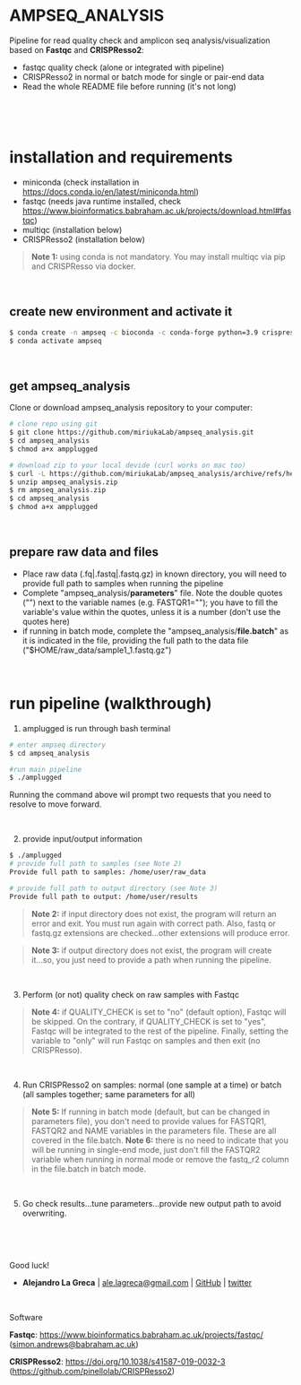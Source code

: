 # AMPSEQ_ANALYSIS
Pipeline for read quality check and amplicon seq analysis/visualization based on **Fastqc** and **CRISPResso2**:

* fastqc quality check (alone or integrated with pipeline)
* CRISPResso2 in normal or batch mode for single or pair-end data
* Read the whole README file before running (it's not long)

&nbsp;

&nbsp;


# installation and requirements
* miniconda (check installation in https://docs.conda.io/en/latest/miniconda.html)
* fastqc (needs java runtime installed, check https://www.bioinformatics.babraham.ac.uk/projects/download.html#fastqc)
* multiqc (installation below)
* CRISPResso2 (installation below)

> **Note 1:** using conda is not mandatory. You may install multiqc via pip and CRISPResso via docker.

&nbsp;

## create new environment and activate it
```bash
$ conda create -n ampseq -c bioconda -c conda-forge python=3.9 crispresso2 multiqc
$ conda activate ampseq
```

&nbsp;

## get ampseq_analysis 
Clone or download ampseq_analysis repository to your computer:

```bash
# clone repo using git
$ git clone https://github.com/miriukaLab/ampseq_analysis.git
$ cd ampseq_analysis
$ chmod a+x ampplugged
```

```bash
# download zip to your local devide (curl works on mac too)
$ curl -L https://github.com/miriukaLab/ampseq_analysis/archive/refs/heads/main.zip -o ampseq_analysis.zip
$ unzip ampseq_analysis.zip
$ rm ampseq_analysis.zip
$ cd ampseq_analysis
$ chmod a+x ampplugged
```

&nbsp;

## prepare raw data and files

* Place raw data (.fq|.fastq|.fastq.gz) in known directory, you will need to provide full path to samples when running the pipeline
* Complete "ampseq_analysis/**parameters**" file. Note the double quotes ("") next to the variable names (e.g. FASTQR1=""); you have to fill the variable's value within the quotes, unless it is a number (don't use the quotes here)
* if running in batch mode, complete the "ampseq_analysis/**file.batch**" as it is indicated in the file, providing the full path to the data file ("$HOME/raw_data/sample1_1.fastq.gz")

&nbsp;

# run pipeline (walkthrough)
1) amplugged is run through bash terminal

```bash
# enter ampseq directory
$ cd ampseq_analysis

#run main pipeline
$ ./amplugged
```

Running the command above wil prompt two requests that you need to resolve to move forward.

&nbsp;

2) provide input/output information

```bash
$ ./amplugged
# provide full path to samples (see Note 2)
Provide full path to samples: /home/user/raw_data

# provide full path to output directory (see Note 3)
Provide full path to output: /home/user/results
```

> **Note 2:** if input directory does not exist, the program will return an error and exit. You must run again with correct path. Also, fastq or fastq.gz extensions are checked...other extensions will produce error.

> **Note 3:** if output directory does not exist, the program will create it...so, you just need to provide a path when running the pipeline.

&nbsp;

3) Perform (or not) quality check on raw samples with Fastqc
> **Note 4:** if QUALITY_CHECK is set to "no" (default option), Fastqc will be skipped. On the contrary, if QUALITY_CHECK is set to "yes", Fastqc will be integrated to the rest of the pipeline. Finally, setting the variable to "only" will run Fastqc on samples and then exit (no CRISPResso).

&nbsp;

4) Run CRISPResso2 on samples: normal (one sample at a time) or batch (all samples together; same parameters for all)
> **Note 5:** If running in batch mode (default, but can be changed in parameters file), you don't need to provide values for FASTQR1, FASTQR2 and NAME variables in the parameters file. These are all covered in the file.batch.
> **Note 6:** there is no need to indicate that you will be running in single-end mode, just don't fill the FASTQR2 variable when running in normal mode or remove the fastq_r2 column in the file.batch in batch mode.

&nbsp;

5) Go check results...tune parameters...provide new output path to avoid overwriting.

&nbsp;

&nbsp;

Good luck!
* **Alejandro La Greca** | <ale.lagreca@gmail.com> | [GitHub](https://github.com/alelagreca) | [twitter](https://twitter.com/aled_lg)

&nbsp;

Software

**Fastqc**: https://www.bioinformatics.babraham.ac.uk/projects/fastqc/ (simon.andrews@babraham.ac.uk)

**CRISPResso2**: https://doi.org/10.1038/s41587-019-0032-3 (https://github.com/pinellolab/CRISPResso2)
